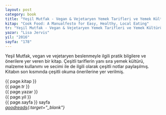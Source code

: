 ```yaml
---
layout: post
category: book
title: "Yeşil Mutfak - Vegan & Vejetaryen Yemek Tarifleri ve Yemek Kültürü Kitabı | Lisa Jervis (Kitap)"
kitap: "Cook Food: A Manualfesto for Easy, Healthy, Local Eating"
tr: "Yeşil Mutfak - Vegan & Vejetaryen Yemek Tarifleri ve Yemek Kültürü Kitabı"
yazar: "Lisa Jervis"
yil: "2016"
sayfa: "178"
---
```


Yeşil Mutfak, vegan ve vejetaryen beslenmeyle ilgili pratik bilgilere ve önerilere yer veren bir kitap. Çeşitli tariflerin yanı sıra yemek kültürü, malzeme kullanımı ve secimi ile de ilgili olarak çeşitli notlar paylaşılmış. Kitabın son kısmında çeşitli okuma önerilerine yer verilmiş.

{{ page.kitap }}  
{{ page.tr }}  
{{ page.yazar }}  
{{ page.yil }}  
{{ page.sayfa }} sayfa  
_[goodreads](https://www.goodreads.com/book/show/6400219-cook-food?){:target="_blank"}_
